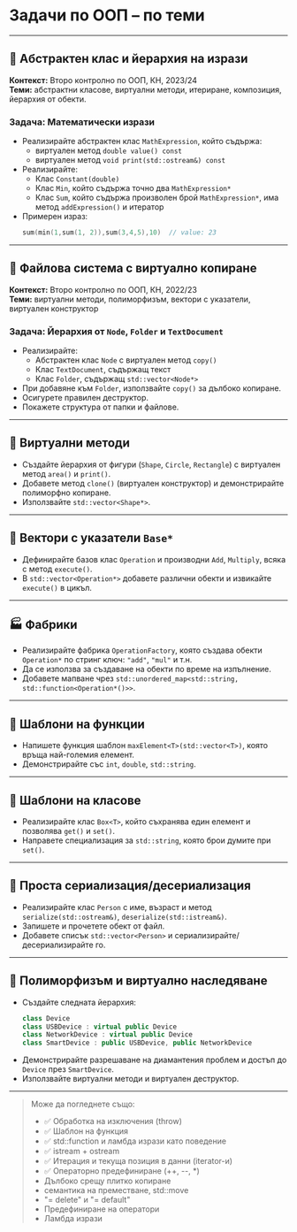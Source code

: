 # Задачи по ООП – по теми

---

## 📂 Абстрактен клас и йерархия на изрази

**Контекст:** Второ контролно по ООП, КН, 2023/24  
**Теми:** абстрактни класове, виртуални методи, итериране, композиция, йерархия от обекти.

### Задача: Математически изрази

- Реализирайте абстрактен клас `MathExpression`, който съдържа:
  - виртуален метод `double value() const`
  - виртуален метод `void print(std::ostream&) const`
- Реализирайте:
  - Клас `Constant(double)`
  - Клас `Min`, който съдържа точно два `MathExpression*`
  - Клас `Sum`, който съдържа произволен брой `MathExpression*`, има метод `addExpression()` и итератор
- Примерен израз:
  ```cpp
  sum(min(1,sum(1, 2)),sum(3,4,5),10)  // value: 23
  ```

---

## 📁 Файлова система с виртуално копиране

**Контекст:** Второ контролно по ООП, КН, 2022/23  
**Теми:** виртуални методи, полиморфизъм, вектори с указатели, виртуален конструктор

### Задача: Йерархия от `Node`, `Folder` и `TextDocument`

- Реализирайте:
  - Абстрактен клас `Node` с виртуален метод `copy()`
  - Клас `TextDocument`, съдържащ текст
  - Клас `Folder`, съдържащ `std::vector<Node*>`
- При добавяне към `Folder`, използвайте `copy()` за дълбоко копиране.
- Осигурете правилен деструктор.
- Покажете структура от папки и файлове.

---

## 🧠 Виртуални методи

- Създайте йерархия от фигури (`Shape`, `Circle`, `Rectangle`) с виртуален метод `area()` и `print()`.
- Добавете метод `clone()` (виртуален конструктор) и демонстрирайте полиморфно копиране.
- Използвайте `std::vector<Shape*>`.

---

## 🧲 Вектори с указатели `Base*`

- Дефинирайте базов клас `Operation` и производни `Add`, `Multiply`, всяка с метод `execute()`.
- В `std::vector<Operation*>` добавете различни обекти и извикайте `execute()` в цикъл.

---

## 🏭 Фабрики

- Реализирайте фабрика `OperationFactory`, която създава обекти `Operation*` по стринг ключ: `"add"`, `"mul"` и т.н.
- Да се използва за създаване на обекти по време на изпълнение.
- Добавете мапване чрез `std::unordered_map<std::string, std::function<Operation*()>>`.

---

## 🧬 Шаблони на функции

- Напишете функция шаблон `maxElement<T>(std::vector<T>)`, която връща най-големия елемент.
- Демонстрирайте със `int`, `double`, `std::string`.

---

## 🧱 Шаблони на класове

- Реализирайте клас `Box<T>`, който съхранява един елемент и позволява `get()` и `set()`.
- Направете специализация за `std::string`, която брои думите при `set()`.

---

## 💾 Проста сериализация/десериализация

- Реализирайте клас `Person` с име, възраст и метод `serialize(std::ostream&)`, `deserialize(std::istream&)`.
- Запишете и прочетете обект от файл.
- Добавете списък `std::vector<Person>` и сериализирайте/десериализирайте го.

---

## 🧬 Полиморфизъм и виртуално наследяване

- Създайте следната йерархия:
  ```cpp
  class Device
  class USBDevice : virtual public Device
  class NetworkDevice : virtual public Device
  class SmartDevice : public USBDevice, public NetworkDevice
  ```
- Демонстрирайте разрешаване на диамантения проблем и достъп до `Device` през `SmartDevice`.
- Използвайте виртуални методи и виртуален деструктор.

---

> Може да погледнете също:
>
> - ✅ Обработка на изключения (throw)
> - ✅ Шаблон на функция
> - ✅ std::function и ламбда изрази като поведение
> - ✅ istream + ostream
> - ✅ Итерация и текуща позиция в данни (iterator-и)
> - ✅ Операторно предефиниране (++, --, \*)
> - Дълбоко срещу плитко копиране
> - семантика на преместване, std::move
> - "= delete" и "= default"
> - Предефиниране на оператори
> - Ламбда изрази
